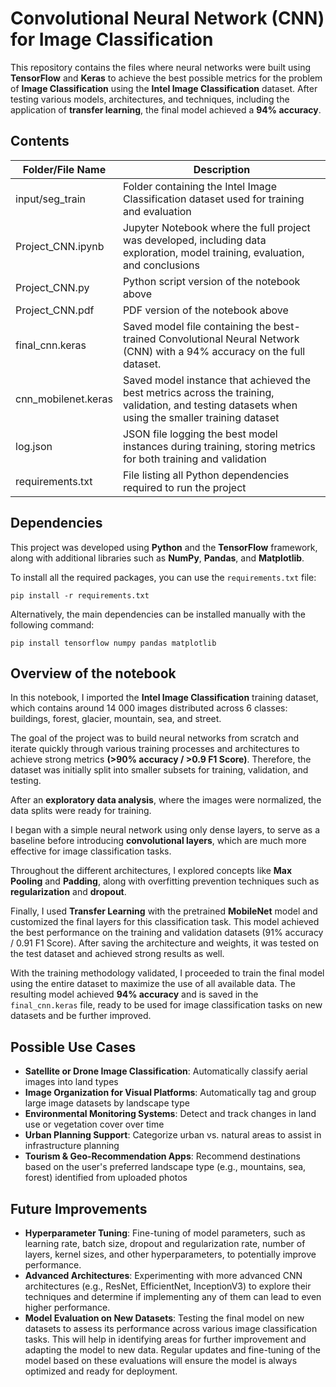 # Convolutional Neural Network (CNN) for Image Classification

This repository contains the files where neural networks were built using **TensorFlow** and **Keras** to achieve the best possible metrics for the problem of **Image Classification** using the **Intel Image Classification** dataset. After testing various models, architectures, and techniques, including the application of **transfer learning**, the final model achieved a **94% accuracy**.

## Contents

| Folder/File Name    | Description                                                                 |
|---------------------|-----------------------------------------------------------------------------|
| input/seg_train     | Folder containing the Intel Image Classification dataset used for training and evaluation |
| Project_CNN.ipynb   | Jupyter Notebook where the full project was developed, including data exploration, model training, evaluation, and conclusions |
| Project_CNN.py      | Python script version of the notebook above |
| Project_CNN.pdf     | PDF version of the notebook above |
| final_cnn.keras     | Saved model file containing the best-trained Convolutional Neural Network (CNN) with a 94% accuracy on the full dataset.    |
| cnn_mobilenet.keras | Saved model instance that achieved the best metrics across the training, validation, and testing datasets when using the smaller training dataset |
| log.json            | JSON file logging the best model instances during training, storing metrics for both training and validation  |
| requirements.txt    | File listing all Python dependencies required to run the project  |


## Dependencies

This project was developed using **Python** and the **TensorFlow** framework, along with additional libraries such as **NumPy**, **Pandas**, and **Matplotlib**.

To install all the required packages, you can use the `requirements.txt` file:

`pip install -r requirements.txt`

Alternatively, the main dependencies can be installed manually with the following command:

`pip install tensorflow numpy pandas matplotlib`

## Overview of the notebook

In this notebook, I imported the **Intel Image Classification** training dataset, which contains around 14 000 images distributed across 6 classes: buildings, forest, glacier, mountain, sea, and street.

The goal of the project was to build neural networks from scratch and iterate quickly through various training processes and architectures to achieve strong metrics **(>90% accuracy / >0.9 F1 Score)**. Therefore, the dataset was initially split into smaller subsets for training, validation, and testing.

After an **exploratory data analysis**, where the images were normalized, the data splits were ready for training.

I began with a simple neural network using only dense layers, to serve as a baseline before introducing **convolutional layers**, which are much more effective for image classification tasks.

Throughout the different architectures, I explored concepts like **Max Pooling** and **Padding**, along with overfitting prevention techniques such as **regularization** and **dropout**.

Finally, I used **Transfer Learning** with the pretrained **MobileNet** model and customized the final layers for this classification task. This model achieved the best performance on the training and validation datasets (91% accuracy / 0.91 F1 Score). After saving the architecture and weights, it was tested on the test dataset and achieved strong results as well.

With the training methodology validated, I proceeded to train the final model using the entire dataset to maximize the use of all available data. The resulting model achieved **94% accuracy** and is saved in the `final_cnn.keras` file, ready to be used for image classification tasks on new datasets and be further improved.

## Possible Use Cases

- **Satellite or Drone Image Classification**: Automatically classify aerial images into land types
- **Image Organization for Visual Platforms**: Automatically tag and group large image datasets by landscape type
- **Environmental Monitoring Systems**: Detect and track changes in land use or vegetation cover over time
- **Urban Planning Support**: Categorize urban vs. natural areas to assist in infrastructure planning
- **Tourism & Geo-Recommendation Apps**: Recommend destinations based on the user's preferred landscape type (e.g., mountains, sea, forest) identified from uploaded photos

## Future Improvements

- **Hyperparameter Tuning**: Fine-tuning of model parameters, such as learning rate, batch size, dropout and regularization rate, number of layers, kernel sizes, and other hyperparameters, to potentially improve performance.
- **Advanced Architectures**: Experimenting with more advanced CNN architectures (e.g., ResNet, EfficientNet, InceptionV3) to explore their techniques and determine if implementing any of them can lead to even higher performance.
- **Model Evaluation on New Datasets**: Testing the final model on new datasets to assess its performance across various image classification tasks. This will help in identifying areas for further improvement and adapting the model to new data. Regular updates and fine-tuning of the model based on these evaluations will ensure the model is always optimized and ready for deployment.